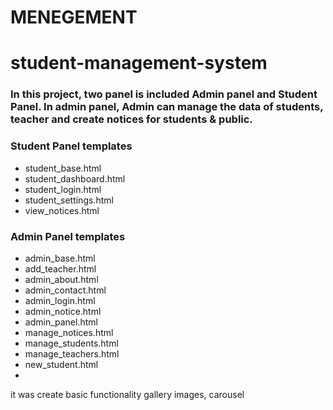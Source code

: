 # MENEGEMENT
# student-management-system


### In this project, two panel is included Admin panel and Student Panel. In admin panel, Admin can manage the data of students, teacher and create notices for students & public.

### Student Panel templates
* student_base.html
* student_dashboard.html
* student_login.html
* student_settings.html
* view_notices.html

### Admin Panel templates
* admin_base.html
* add_teacher.html
* admin_about.html
* admin_contact.html
* admin_login.html
* admin_notice.html
* admin_panel.html
* manage_notices.html
* manage_students.html
* manage_teachers.html
* new_student.html
* 
 it was create basic functionality gallery images, carousel 
